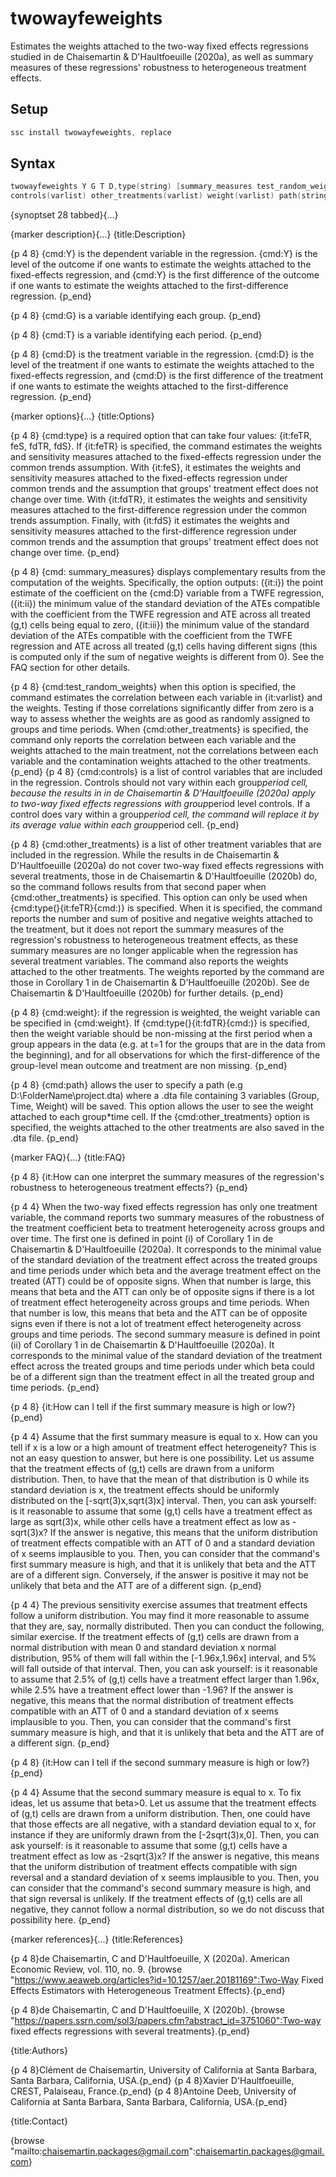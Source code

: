 # twowayfeweights
Estimates the weights attached to the two-way fixed effects regressions studied in de Chaisemartin &amp; D'Haultfoeuille (2020a), as well as summary measures of these regressions' robustness to heterogeneous treatment effects.

## Setup 
```s
ssc install twowayfeweights, replace
```
## Syntax

```s
twowayfeweights Y G T D,type(string) [summary_measures test_random_weights(varlist)
controls(varlist) other_treatments(varlist) weight(varlist) path(string)]
```
{synoptset 28 tabbed}{...}

{marker description}{...}
{title:Description}

{p 4 8}
{cmd:Y} is the dependent variable in the regression.
{cmd:Y} is the level of the outcome if one wants to estimate the weights attached to the fixed-effects regression,
and {cmd:Y} is the first difference of the outcome if one wants to estimate the weights attached to the first-difference regression.
{p_end}

{p 4 8}
{cmd:G} is a variable identifying each group.
{p_end}

{p 4 8}
{cmd:T} is a variable identifying each period.
{p_end}

{p 4 8}
{cmd:D} is the treatment variable in the regression.
{cmd:D} is the level of the treatment if one wants to estimate
the weights attached to the fixed-effects regression,
and {cmd:D} is the first difference of the treatment
if one wants to estimate the weights attached to the first-difference regression.
{p_end}

{marker options}{...}
{title:Options}

{p 4 8}
{cmd:type} is a required option that can take four values:
{it:feTR, feS, fdTR, fdS}.
If {it:feTR} is specified,
the command estimates the weights and sensitivity measures attached
to the fixed-effects regression under the common trends assumption.
With {it:feS},
it estimates the weights and sensitivity measures attached
to the fixed-effects regression under common trends and the assumption that groups' treatment
effect does not change over time.
With {it:fdTR}, it estimates the weights
and sensitivity measures attached to the first-difference regression under the common trends assumption.
Finally, with {it:fdS} it estimates the weights
and sensitivity measures attached to the first-difference regression
under common trends and the assumption that groups' treatment
effect does not change over time.
{p_end}

{p 4 8}
{cmd: summary_measures} displays complementary results from the computation of the weights. Specifically, the option outputs: ({it:i}) the point estimate of the coefficient on the {cmd:D} variable from a TWFE regression, ({it:ii}) the minimum value of the standard deviation of the ATEs compatible with the coefficient from the TWFE regression and ATE across all treated (g,t) cells being equal to zero, ({it:iii}) the minimum value of the standard deviation of the ATEs compatible with the coefficient from the TWFE regression and ATE across all treated (g,t) cells having different signs (this is computed only if the sum of negative weights is different from 0). See the FAQ section for other details.

{p 4 8}
{cmd:test_random_weights} when this option is specified, the command estimates
the correlation between each variable in {it:varlist} and the weights.
Testing if those correlations significantly differ
from zero is a way to assess whether the weights are as good as randomly assigned to groups and time periods.
When {cmd:other_treatments} is specified,
the command only reports the correlation between each variable
and the weights attached to the main treatment,
not the correlations between each variable and the contamination weights attached to the other treatments.
{p_end}
{p 4 8}
{cmd:controls} is a list of control variables that are included in the regression.
Controls should not vary within each group*period cell,
because the results in in de Chaisemartin & D'Haultfoeuille (2020a)
apply to two-way fixed effects regressions with group*period level controls.
If a control does vary within a group*period cell,
the command will replace it by its average value within each group*period cell.
{p_end}

{p 4 8}
{cmd:other_treatments} is a list of other treatment variables
that are included in the regression.
While the results in de Chaisemartin & D'Haultfoeuille (2020a)
do not cover two-way fixed effects regressions with several treatments,
those in de Chaisemartin & D'Haultfoeuille (2020b) do, so the command follows results from that second paper
when {cmd:other_treatments} is specified.
This option can only be used when {cmd:type(}{it:feTR}{cmd:)} is specified.
When it is specified,
the command reports the number and sum of positive and negative weights attached to the treatment,
but it does not report the summary measures of the regression's robustness to heterogeneous treatment effects,
as these summary measures are no longer applicable when the regression has several treatment variables.
The command also reports the weights attached to the other treatments.
The weights reported by the command are those in Corollary 1 in de Chaisemartin & D'Haultfoeuille (2020b).
See de Chaisemartin & D'Haultfoeuille (2020b) for further details.
{p_end}

{p 4 8}
{cmd:weight}: if the regression is weighted,
the weight variable can be specified in {cmd:weight}.
If {cmd:type(}{it:fdTR}{cmd:)} is specified,
then the weight variable should be non-missing at the first period when a group appears
in the data (e.g. at t=1 for the groups that are in the data from the beginning),
and for all observations for which the first-difference
of the group-level mean outcome and treatment are non missing.
{p_end}

{p 4 8}
{cmd:path} allows the user to specify a path
(e.g D:\FolderName\project.dta) where a .dta file containing 3 variables
(Group, Time, Weight) will be saved.
This option allows the user to see the weight attached to each group*time cell.
If the {cmd:other_treatments} option is specified,
the weights attached to the other treatments are also saved in the .dta file.
{p_end}

{marker FAQ}{...}
{title:FAQ}

{p 4 8}
{it:How can one interpret the summary measures of the regression's robustness to heterogeneous treatment effects?}
{p_end}

{p 4 4} When the two-way fixed effects regression has only one treatment variable,
the command reports two summary measures of the robustness
of the treatment coefficient beta to treatment heterogeneity across groups and over time.
The first one is defined in point
(i) of Corollary 1 in de Chaisemartin & D'Haultfoeuille (2020a).
It corresponds to the minimal value of the standard deviation
of the treatment effect across the treated groups and time periods
under which beta and the average treatment effect on the treated (ATT) could be of opposite signs.
When that number is large,
this means that beta and the ATT can only be of opposite signs if there is a lot of
treatment effect heterogeneity across groups and time periods.
When that number is low,
this means that beta and the ATT can be of opposite signs even if there is not a lot of
treatment effect heterogeneity across groups and time periods.
The second summary measure is defined in point
(ii) of Corollary 1 in de Chaisemartin & D'Haultfoeuille (2020a).
It corresponds to the minimal value of the standard deviation of the treatment effect across the treated groups and time periods
under which beta could be of a different sign than the treatment effect in all the treated group and time periods.
{p_end}

{p 4 8}
{it:How can I tell if the first summary measure is high or low?}
{p_end}

{p 4 4}
Assume that the first summary measure is equal to x. How can you tell if x is a low or a high amount of treatment effect heterogeneity? This is not an easy question to answer, but here is one possibility.  Let us assume that the treatment effects of (g,t) cells are drawn from a uniform distribution. Then, to have that the mean of that distribution is 0 while its standard deviation is x, the treatment effects should be uniformly distributed on the [-sqrt(3)x,sqrt(3)x] interval. Then, you can ask yourself: is it reasonable to assume that some (g,t) cells have a treatment effect as large as sqrt(3)x, while other cells have a treatment effect as low as -sqrt(3)x? If the answer is negative, this means that the uniform distribution of treatment effects compatible with an ATT of 0 and a standard deviation of x seems implausible to you. Then, you can consider that the command's first summary measure is high, and that it is unlikely that beta and the ATT are of a different sign. Conversely, if the answer is positive it may not be unlikely that beta and the ATT are of a different sign. 
{p_end}

{p 4 4}
The previous sensitivity exercise assumes that treatment effects follow a uniform distribution. You may find it more reasonable to assume that they are, say, normally distributed. Then you can conduct the following, similar exercise. If the treatment effects of (g,t) cells are drawn from a normal distribution with mean 0 and standard deviation x normal distribution, 95% of them will fall within the [-1.96x,1.96x] interval, and 5% will fall outside of that interval. Then, you can ask yourself: is it reasonable to assume that 2.5% of (g,t) cells have a treatment effect larger than 1.96x, while 2.5% have a treatment effect lower than -1.96? If the answer is negative, this means that the normal distribution of treatment effects compatible with an ATT of 0 and a standard deviation of x seems implausible to you. Then, you can consider that the command's first summary measure is high, and that it is unlikely that beta and the ATT are of a different sign.
{p_end}

{p 4 8}
{it:How can I tell if the second summary measure is high or low?}
{p_end}

{p 4 4}
Assume that the second summary measure is equal to x. To fix ideas, let us assume that beta>0. Let us assume that the treatment effects of (g,t) cells are drawn from a uniform distribution.  Then, one could have that those effects are all negative, with a standard deviation equal to x, for instance if they are uniformly drawn from the [-2sqrt(3)x,0]. Then, you can ask yourself: is it reasonable to assume that some (g,t) cells have a treatment effect as low as -2sqrt(3)x? If the answer is negative, this means that the uniform distribution of treatment effects compatible with sign reversal and a standard deviation of x seems implausible to you. Then, you can consider that the command's second summary measure is high, and that sign reversal is unlikely. If the treatment effects of (g,t) cells are all negative, they cannot follow a normal distribution, so we do not discuss that possibility here.
{p_end}

{marker references}{...}
{title:References}

{p 4 8}de Chaisemartin, C and D'Haultfoeuille, X (2020a). American Economic Review, vol. 110, no. 9. 
{browse "https://www.aeaweb.org/articles?id=10.1257/aer.20181169":Two-Way Fixed Effects Estimators with Heterogeneous Treatment Effects}.{p_end}

{p 4 8}de Chaisemartin, C and D'Haultfoeuille, X (2020b).
{browse "https://papers.ssrn.com/sol3/papers.cfm?abstract_id=3751060":Two-way fixed effects regressions with several treatments}.{p_end}


{title:Authors}

{p 4 8}Clément de Chaisemartin, University of California at Santa Barbara, Santa Barbara, California, USA.{p_end}
{p 4 8}Xavier D'Haultfoeuille, CREST, Palaiseau, France.{p_end}
{p 4 8}Antoine Deeb, University of California at Santa Barbara, Santa Barbara, California, USA.{p_end}


{title:Contact}

{browse "mailto:chaisemartin.packages@gmail.com":chaisemartin.packages@gmail.com}

